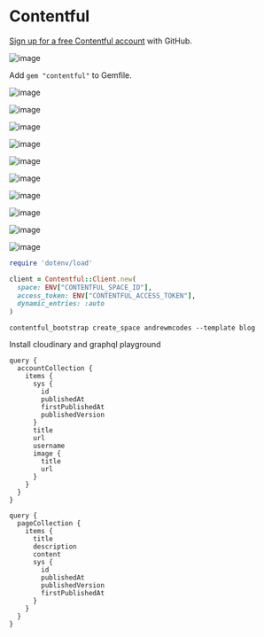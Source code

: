 # Contentful

[Sign up for a free Contentful account](https://www.contentful.com/sign-up/) with GitHub.

![image](https://github.com/andrewmcodes/notes-wiki/raw/master/images/Tue_Mar_09_2021_1615269268801.png)

Add `gem "contentful"` to Gemfile.

![image](https://github.com/andrewmcodes/notes-wiki/raw/master/images/Tue_Mar_09_2021_1615269414573.png)

![image](https://github.com/andrewmcodes/notes-wiki/raw/master/images/Tue_Mar_09_2021_1615269560180.png)

![image](https://github.com/andrewmcodes/notes-wiki/raw/master/images/Tue_Mar_09_2021_1615269599810.png)

![image](https://github.com/andrewmcodes/notes-wiki/raw/master/images/Tue_Mar_09_2021_1615269618507.png)

![image](https://github.com/andrewmcodes/notes-wiki/raw/master/images/Tue_Mar_09_2021_1615269633762.png)

![image](https://github.com/andrewmcodes/notes-wiki/raw/master/images/Tue_Mar_09_2021_1615269655084.png)

![image](https://github.com/andrewmcodes/notes-wiki/raw/master/images/Tue_Mar_09_2021_1615269671842.png)

![image](https://github.com/andrewmcodes/notes-wiki/raw/master/images/Tue_Mar_09_2021_1615269687051.png)

![image](https://github.com/andrewmcodes/notes-wiki/raw/master/images/Tue_Mar_09_2021_1615269782177.png)

![image](https://github.com/andrewmcodes/notes-wiki/raw/master/images/Tue_Mar_09_2021_1615269975813.png)

```ruby
require 'dotenv/load'

client = Contentful::Client.new(
  space: ENV["CONTENTFUL_SPACE_ID"],
  access_token: ENV["CONTENTFUL_ACCESS_TOKEN"],
  dynamic_entries: :auto
)
```

```
contentful_bootstrap create_space andrewmcodes --template blog
```

Install cloudinary and graphql playground

```
query {
  accountCollection {
    items {
      sys {
        id
        publishedAt
        firstPublishedAt
        publishedVersion
      }
      title
      url
      username
      image {
        title
        url
      }
    }
  }
}

```

```
query {
  pageCollection {
    items {
      title
      description
      content
      sys {
        id
        publishedAt
        publishedVersion
        firstPublishedAt
      }
    }
  }
}
```
